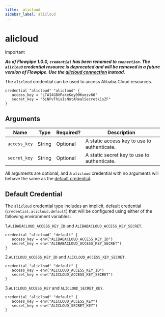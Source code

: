 ```yaml
---
title:  alicloud
sidebar_label: alicloud
---
```


# alicloud

> [!IMPORTANT]
> ***As of Flowpipe 1.0.0, `credential` has been renamed to `connection`.  The `alicloud` credential resource is deprecated and will be removed in a future version of Flowpipe. Use the [alicloud connection](/docs/reference/config-files/connection/alicloud) instead.***


The `alicloud` credential can be used to access Alibaba Cloud resources.

```hcl
credential "alicloud" "alicloud" {
   access_key = "LTAI4GBVFakeKey09Kxezv66"
   secret_key = "6iNPvThisIsNotARealSecretk1sZF"
}
```

## Arguments

| Name             | Type    | Required?| Description
|------------------|---------|----------|-------------------
| `access_key`     |  String | Optional | A static access key to use to authenticate.
| `secret_key`     |  String | Optional | A static secret key to use to authenticate.

All arguments are optional, and a `alicloud` credential with no arguments will behave the same as the [default credential](#default-credential).

## Default Credential

The `alicloud` credential type includes an implicit, default credential (`credential.alicloud.default`) that will be configured using either of the following environment variables:

1.`ALIBABACLOUD_ACCESS_KEY_ID` and `ALIBABACLOUD_ACCESS_KEY_SECRET`.

```hcl
credential "alicloud" "default" {
   access_key = env("ALIBABACLOUD_ACCESS_KEY_ID")
   secret_key = env("ALIBABACLOUD_ACCESS_KEY_SECRET")
}
```

2.`ALICLOUD_ACCESS_KEY_ID` and `ALICLOUD_ACCESS_KEY_SECRET`.

```hcl
credential "alicloud" "default" {
   access_key = env("ALICLOUD_ACCESS_KEY_ID")
   secret_key = env("ALICLOUD_ACCESS_KEY_SECRET")
}
```

3.`ALICLOUD_ACCESS_KEY` and `ALICLOUD_SECRET_KEY`.

```hcl
credential "alicloud" "default" {
   access_key = env("ALICLOUD_ACCESS_KEY")
   secret_key = env("ALICLOUD_SECRET_KEY")
}
```
